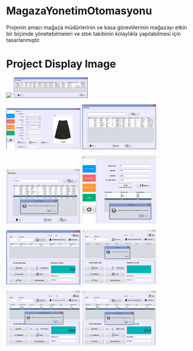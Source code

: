 # MagazaYonetimOtomasyonu
Projenin amacı mağaza müdürlerinin ve kasa görevlilerinin mağazayı etkin bir biçimde yönetebilmeleri ve stok takibinin kolaylıkla yapılabilmesi için tasarlanmıştır.

# Project Display Image

<p>
<a href="https://github.com/ElifKirazci/MagazaYonetimOtomasyonu/blob/master/ekrangoruntusu/Personel-D%C3%BCzenle.PNG" target="_blank">
<img src="https://github.com/ElifKirazci/MagazaYonetimOtomasyonu/blob/master/ekrangoruntusu/Personel-D%C3%BCzenle.PNG" width="200" style="max-width:100%;"></a>
  
 
<a href="https://github.com/ElifKirazci/MagazaYonetimOtomasyonu/blob/master/ekrangoruntusu/Personel%20Listesi.PNG" target="_blank">
<img src="https://github.com/ElifKirazci/MagazaYonetimOtomasyonu/blob/master/ekrangoruntusu/Personel%20Listesi.PNG" width="200" style="max-width:100%;"></a>


<p>
<a href="https://github.com/ElifKirazci/MagazaYonetimOtomasyonu/blob/master/ekrangoruntusu/%C3%9Cr%C3%BCn%20Ekleme.PNG" target="_blank">
<img src="https://github.com/ElifKirazci/MagazaYonetimOtomasyonu/blob/master/ekrangoruntusu/%C3%9Cr%C3%BCn%20Ekleme.PNG" width="200" style="max-width:100%;"></a>


<a href="https://github.com/ElifKirazci/MagazaYonetimOtomasyonu/blob/master/ekrangoruntusu/%C3%9Cr%C3%BCn%20Listesi.PNG" target="_blank">
<img src="https://github.com/ElifKirazci/MagazaYonetimOtomasyonu/blob/master/ekrangoruntusu/%C3%9Cr%C3%BCn%20Listesi.PNG" width="200" style="max-width:100%;"></a>

<p>
<a href="https://github.com/ElifKirazci/MagazaYonetimOtomasyonu/blob/master/ekrangoruntusu/%C3%9Cr%C3%BCn%20Listesi%20Silme.PNG" target="_blank">
<img src="https://github.com/ElifKirazci/MagazaYonetimOtomasyonu/blob/master/ekrangoruntusu/%C3%9Cr%C3%BCn%20Listesi%20Silme.PNG" width="200" style="max-width:100%;"></a>


<a href="https://github.com/ElifKirazci/MagazaYonetimOtomasyonu/blob/master/ekrangoruntusu/Kullanici%20Silme.PNG" target="_blank">
<img src="https://github.com/ElifKirazci/MagazaYonetimOtomasyonu/blob/master/ekrangoruntusu/Kullanici%20Silme.PNG" width="200" style="max-width:100%;"></a>
  
<p>
<a href="https://github.com/ElifKirazci/MagazaYonetimOtomasyonu/blob/master/ekrangoruntusu/Kasiyer%20%C3%9Cr%C3%BCn%20Getirme.PNG" target="_blank">
<img src="https://github.com/ElifKirazci/MagazaYonetimOtomasyonu/blob/master/ekrangoruntusu/Kasiyer%20%C3%9Cr%C3%BCn%20Getirme.PNG" width="200" style="max-width:100%;"></a>
  

<a href="https://github.com/ElifKirazci/MagazaYonetimOtomasyonu/blob/master/ekrangoruntusu/Kasiyer%20Yanl%C4%B1%C5%9F%20Bakod%20Girme.PNG" target="_blank">
<img src="https://github.com/ElifKirazci/MagazaYonetimOtomasyonu/blob/master/ekrangoruntusu/Kasiyer%20Yanl%C4%B1%C5%9F%20Bakod%20Girme.PNG" width="200" style="max-width:100%;"></a>
  
  <p>
<a href="https://github.com/ElifKirazci/MagazaYonetimOtomasyonu/blob/master/ekrangoruntusu/Kasiyer%20Se%C3%A7ili%20%C3%9Cr%C3%BCn%C3%BC%20Sat%C4%B1%C5%9Ftan%20%C3%87%C4%B1karma.PNG" target="_blank">
<img src="https://github.com/ElifKirazci/MagazaYonetimOtomasyonu/blob/master/ekrangoruntusu/Kasiyer%20Se%C3%A7ili%20%C3%9Cr%C3%BCn%C3%BC%20Sat%C4%B1%C5%9Ftan%20%C3%87%C4%B1karma.PNG" width="200" style="max-width:100%;"></a>
  
<a href="https://github.com/ElifKirazci/MagazaYonetimOtomasyonu/blob/master/ekrangoruntusu/Kasiyer%20Sistemden%20%C3%87%C4%B1k%C4%B1%C5%9F.PNG" target="_blank">
<img src="https://github.com/ElifKirazci/MagazaYonetimOtomasyonu/blob/master/ekrangoruntusu/Kasiyer%20Sistemden%20%C3%87%C4%B1k%C4%B1%C5%9F.PNG" width="200" style="max-width:100%;"></a>
  
 
